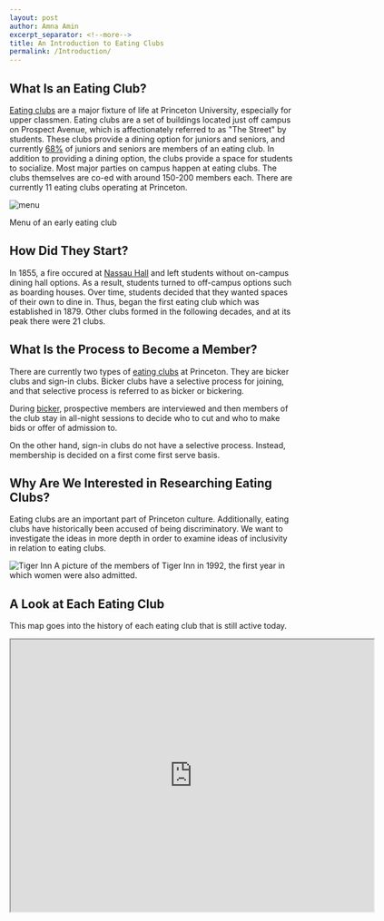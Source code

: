 ```yaml
---
layout: post
author: Amna Amin
excerpt_separator: <!--more-->
title: An Introduction to Eating Clubs
permalink: /Introduction/
---
```


## What Is an Eating Club? 

[Eating clubs](https://blogs.princeton.edu/mudd/2015/04/eating-clubs-and-the-street/) are a major fixture of life at Princeton University, especially for upper classmen. 
Eating clubs are a set of buildings located just off campus on Prospect Avenue, which is affectionately referred to as "The Street" by students. 
These clubs provide a dining option for juniors and seniors, and currently [68%](https://princetoneatingclubs.org/whats-an-eating-club/) of juniors and seniors are members of an eating club. 
In addition to providing a dining option, the clubs provide a space for students to socialize. Most major parties on campus happen at eating clubs. The clubs themselves are co-ed with around 150-200 members each. 
There are currently 11 eating clubs operating at Princeton. 


![menu](https://i1.wp.com/blogs.princeton.edu/mudd/wp-content/uploads/sites/41/2015/04/Inaugural_dinner_menu_University_Club_Feb_25_1892_AC019_Box13_F11.jpg?resize=646%2C1024&ssl=1)

Menu of an early eating club


 <!--more--> 

## How Did They Start? 

In 1855, a fire occured at [Nassau Hall](https://blogs.princeton.edu/mudd/2015/04/eating-clubs-and-the-street/) and left students without on-campus dining hall options. As a result, students turned to off-campus options such as boarding houses. 
Over time, students decided that they wanted spaces of their own to dine in. Thus, began the first eating club which was established in 1879. Other clubs formed in the following decades, and at its peak there were 21 clubs. 


## What Is the Process to Become a Member? 

There are currently two types of [eating clubs](https://princetoneatingclubs.org/whats-an-eating-club/) at Princeton. They are bicker clubs and sign-in clubs. Bicker clubs have a selective process for joining, and that selective process is referred to as bicker or bickering.

During [bicker](https://www.nytimes.com/1978/03/12/archives/new-jersey-weekly-princeton-bickering-over-bicker.html), prospective members are interviewed and then members of the club stay in all-night sessions to decide who to cut and who to make bids or offer of admission to.

On the other hand, sign-in clubs do not have a selective process. Instead, membership is decided on a first come first serve basis. 


## Why Are We Interested in Researching Eating Clubs? 

Eating clubs are an important part of Princeton culture. Additionally, eating clubs have historically been accused of being discriminatory. We want to investigate the ideas in more depth in order to examine ideas of inclusivity in relation to eating clubs.

![Tiger Inn](https://i2.wp.com/blogs.princeton.edu/mudd/wp-content/uploads/sites/41/2015/01/Tiger_Inn_1992_Bric.jpg?resize=1024%2C570&ssl=1) 
A picture of the members of Tiger Inn in 1992, the first year in which women were also admitted. 

## A Look at Each Eating Club 

This map goes into the history of each eating club that is still active today. 

<iframe src="https://www.google.com/maps/d/embed?mid=1q2rErRt5oCCWXt_gw1AO6R4lonRzvphU" width="640" height="480"></iframe> 

